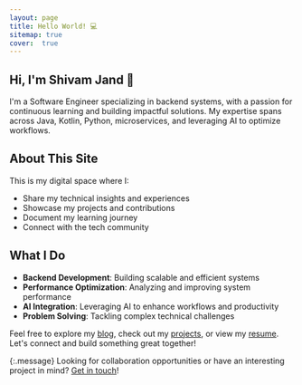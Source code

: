 ```yaml
---
layout: page
title: Hello World! 💻
sitemap: true
cover:  true
---
```


## Hi, I'm Shivam Jand 👋

I'm a Software Engineer specializing in backend systems, with a passion for continuous learning and building impactful solutions. My expertise spans across Java, Kotlin, Python, microservices, and leveraging AI to optimize workflows.

## About This Site

This is my digital space where I:
- Share my technical insights and experiences
- Showcase my projects and contributions
- Document my learning journey
- Connect with the tech community

## What I Do

- **Backend Development**: Building scalable and efficient systems
- **Performance Optimization**: Analyzing and improving system performance
- **AI Integration**: Leveraging AI to enhance workflows and productivity
- **Problem Solving**: Tackling complex technical challenges

Feel free to explore my [blog](/blog/), check out my [projects](/projects/), or view my [resume](/resume/). Let's connect and build something great together!

{:.message}
Looking for collaboration opportunities or have an interesting project in mind? [Get in touch](/about/)!

